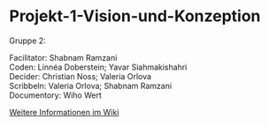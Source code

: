 # Projekt-1-Vision-und-Konzeption

Gruppe 2:

Facilitator: Shabnam Ramzani <br>
Coden: Linnéa Doberstein; Yavar Siahmakishahri <br>
Decider: Christian Noss; Valeria Orlova<br>
Scribbeln: Valeria Orlova; Shabnam Ramzani <br>
Documentory: Wiho Wert <br>

[Weitere Informationen im Wiki](https://github.com/wihowe/Projekt-1-Vision-und-Konzeption/wiki)
